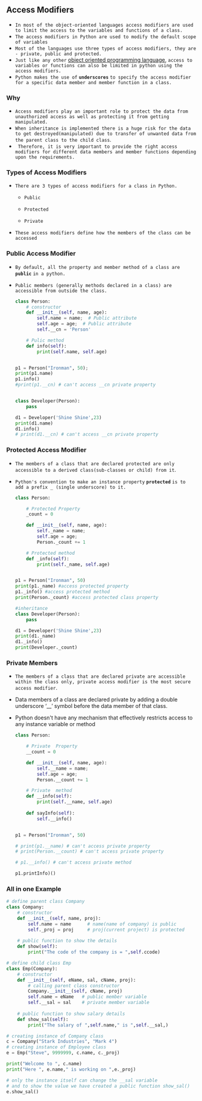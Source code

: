 ##  Access Modifiers

- `In most of the object-oriented languages access modifiers are used to limit the access to the variables and functions of a class. `
- `The access modifiers in Python are used to modify the default scope of variables`
- `Most of the languages use three types of access modifiers, they are - private, public and protected.`
- `Just like any other` [object oriented programming language](https://www.studytonight.com/python/oops-basics-python), `access to variables or functions can also be limited in python using the access modifiers.`
- `Python makes the use of` **`underscores`** `to specify the access modifier for a specific data member and member function in a class.`





### Why

- `Access modifiers play an important role to protect the data from unauthorized access as well as protecting it from getting manipulated.` 
- `When inheritance is implemented there is a huge risk for the data to get destroyed(manipulated) due to transfer of unwanted data from the parent class to the child class`.
- ` Therefore, it is very important to provide the right access modifiers for different data members and member functions depending upon the requirements.`





###  Types of Access Modifiers

- `There are 3 types of access modifiers for a class in Python. `

  - `Public`

  -  `Protected`

  -  `Private`

- `These access modifiers define how the members of the class can be accessed`






### Public Access Modifier

- `By default, all the property and member method of a class are `**`public`** `in a python.`

- `Public members (generally methods declared in a class) are accessible from outside the class.`

  ```python
  class Person:
      # constructor
      def __init__(self, name, age):
          self.name = name;  # Public attribute
          self.age = age;  # Public attribute
          self.__cn = 'Person'
  
      # Pulic method
      def info(self):
          print(self.name, self.age)
  
  
  p1 = Person("Ironman", 50);
  print(p1.name)
  p1.info() 
  #print(p1.__cn) # can't access __cn private property
  
  
  class Developer(Person):
      pass
  
  d1 = Developer('Shine Shine',23)
  print(d1.name)
  d1.info()
  # print(d1.__cn) # can't access __cn private property
  ```







### Protected Access Modifier

- `The members of a class that are declared protected are only accessible to a derived class(sub-classes or child) from it`. 

- `Python's convention to make an instance property` **`protected`** `is to add a prefix _ (single underscore) to it. `

  ```python
  class Person:
  
      # Protected Property
      _count = 0  
  
      def __init__(self, name, age):
          self._name = name;
          self.age = age;
          Person._count += 1
  
      # Protected method
      def _info(self):
          print(self._name, self.age)
  
  
  p1 = Person("Ironman", 50)
  print(p1._name) #access protected property
  p1._info() #access protected method
  print(Person._count) #access protected class property
  
  #inheritance
  class Developer(Person):
      pass
  
  d1 = Developer('Shine Shine',23)
  print(d1._name)
  d1._info()
  print(Developer._count)
  ```

  





### Private Members

- `The members of a class that are declared private are accessible within the class only, private access modifier is the most secure access modifier`.

- Data members of a class are declared private by adding a double underscore ‘__’ symbol before the data member of that class.

- Python doesn't have any mechanism that effectively restricts access to any instance variable or method

  ```python
  class Person:
  
      # Private  Property
      __count = 0  
  
      def __init__(self, name, age):
          self.__name = name;
          self.age = age;
          Person.__count += 1
  
      # Private  method
      def __info(self):
          print(self.__name, self.age)
      
      def sayInfo(self):
          self.__info()
  
  
  p1 = Person("Ironman", 50)
  
  # print(p1.__name) # can't access private property
  # print(Person.__count) # can't access private property
  
  # p1.__info() # can't access private method
  
  p1.printInfo)()
  ```

  



### All in one Example

```python
# define parent class Company
class Company:
    # constructor
    def __init__(self, name, proj):
        self.name = name      # name(name of company) is public
        self._proj = proj     # proj(current project) is protected
    
    # public function to show the details
    def show(self):
        print("The code of the company is = ",self.ccode)

# define child class Emp
class Emp(Company):
    # constructor
    def __init__(self, eName, sal, cName, proj):
        # calling parent class constructor
        Company.__init__(self, cName, proj)
        self.name = eName   # public member variable
        self.__sal = sal    # private member variable
    
    # public function to show salary details
    def show_sal(self):
        print("The salary of ",self.name," is ",self.__sal,)

# creating instance of Company class
c = Company("Stark Industries", "Mark 4")
# creating instance of Employee class
e = Emp("Steve", 9999999, c.name, c._proj)

print("Welcome to ", c.name)
print("Here ", e.name," is working on ",e._proj)

# only the instance itself can change the __sal variable
# and to show the value we have created a public function show_sal()
e.show_sal()
```

